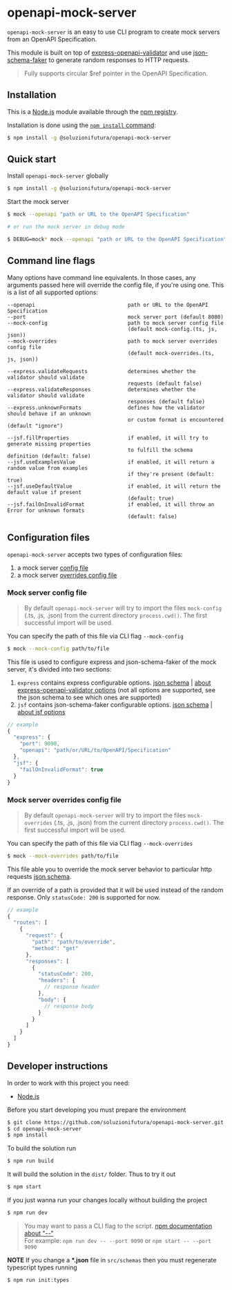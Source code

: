 # openapi-mock-server

`openapi-mock-server` is an easy to use CLI program to create mock servers from an OpenAPI Specification. 

This module is built on top of [express-openapi-validator](https://github.com/cdimascio/express-openapi-validator#-express-openapi-validator) and use [json-schema-faker](https://github.com/json-schema-faker/json-schema-faker) to generate random responses to HTTP requests.

> Fully supports circular $ref pointer in the OpenAPI Specification.

## Installation

This is a [Node.js](https://nodejs.org/en/) module available through the [npm registry](https://www.npmjs.com).

Installation is done using the [`npm install` command](https://docs.npmjs.com/downloading-and-installing-packages-locally):

```sh
$ npm install -g @soluzionifutura/openapi-mock-server
```

## Quick start

Install `openapi-mock-server` globally
```sh
$ npm install -g @soluzionifutura/openapi-mock-server
```

Start the mock server

```sh
$ mock --openapi "path or URL to the OpenAPI Specification"

# or run the mock server in debug mode

$ DEBUG=mock* mock --openapi "path or URL to the OpenAPI Specification"
```

## Command line flags

Many options have command line equivalents. In those cases, any arguments passed here will override the config file, if you're using one. This is a list of all supported options:

```
--openapi                              path or URL to the OpenAPI Specification
--port                                 mock server port (default 8080)
--mock-config                          path to mock server config file
                                       (default mock-config.(ts, js, json))
--mock-overrides                       path to mock server overrides config file
                                       (default mock-overrides.(ts, js, json))

--express.validateRequests             determines whether the validator should validate
                                       requests (default false)
--express.validateResponses            determines whether the validator should validate
                                       responses (default false)
--express.unknownFormats               defines how the validator should behave if an unknown
                                       or custom format is encountered (default "ignore")

--jsf.fillProperties                   if enabled, it will try to generate missing properties
                                       to fulfill the schema definition (default: false)
--jsf.useExamplesValue                 if enabled, it will return a random value from examples
                                       if they're present (default: true)
--jsf.useDefaultValue                  if enabled, it will return the default value if present
                                       (default: true)
--jsf.failOnInvalidFormat              if enabled, it will throw an Error for unknown formats
                                       (default: false)
```

## Configuration files

`openapi-mock-server` accepts two types of configuration files:

1. a mock server [config file](#mock-server-config-file)
2. a mock server [overrides config file](#mock-server-overrides-config-file)

### Mock server config file

> By default `openapi-mock-server` will try to import the files `mock-config` (.ts, .js, .json) from the current directory `process.cwd()`. The first successful import will be used.

You can specify the path of this file via CLI flag `--mock-config`

```bash
$ mock --mock-config path/to/file
```

This file is used to configure express and json-schema-faker of the mock server, it's divided into two sections:
1. `express` contains express configurable options. [json schema](./src/schemas/expressConfig.json) | [about express-openapi-validator options](https://github.com/cdimascio/express-openapi-validator#openapivalidator-middleware-options) (not all options are supported, see the json schema to see which ones are supported)
2. `jsf` contains json-schema-faker configurable options. [json schema](./src/schemas/jsfConfig.json) | [about jsf options](https://github.com/json-schema-faker/json-schema-faker/tree/master/docs#available-options)

```js
// example
{
  "express": {
    "port": 9090,
    "openapi": "path/or/URL/to/OpenAPI/Specification"
  },
  "jsf": {
    "failOnInvalidFormat": true
  }
}
```

### Mock server overrides config file

> By default `openapi-mock-server` will try to import the files `mock-overrides` (.ts, .js, .json) from the current directory `process.cwd()`. The first successful import will be used.

You can specify the path of this file via CLI flag `--mock-overrides`

```bash
$ mock --mock-overrides path/to/file
```

This file able you to override the mock server behavior to particular http requests [json schema](./src/schemas/mockOverrides.json).

If an override of a path is provided that it will be used instead of the random response. Only `statusCode: 200` is supported for now.

```js
// example
{
  "routes": [
    {
      "request": {
        "path": "path/to/override",
        "method": "get"
      },
      "responses": [
        {
          "statusCode": 200,
          "headers": {
            // response header
          },
          "body": {
            // response body
          }
        }
      ]
    }
  ]
}
```

## Developer instructions

In order to work with this project you need:

- [Node.js](https://nodejs.org/en/)

Before you start developing you must prepare the environment

```bash
$ git clone https://github.com/soluzionifutura/openapi-mock-server.git
$ cd openapi-mock-server
$ npm install
```

To build the solution run

```bash
$ npm run build
```

It will build the solution in the `dist/` folder. Thus to try it out

```bash
$ npm start
```

If you just wanna run your changes locally without building the project

```bash
$ npm run dev
```

> You may want to pass a CLI flag to the script. [npm documentation about "--"](https://docs.npmjs.com/cli/v6/commands/npm-run-script)  
> For example: `npm run dev -- --port 9090` or `npm start -- --port 9090`


**NOTE** If you change a **\*.json** file in `src/schemas` then you must regenerate typescript types running
```bash
$ npm run init:types
```